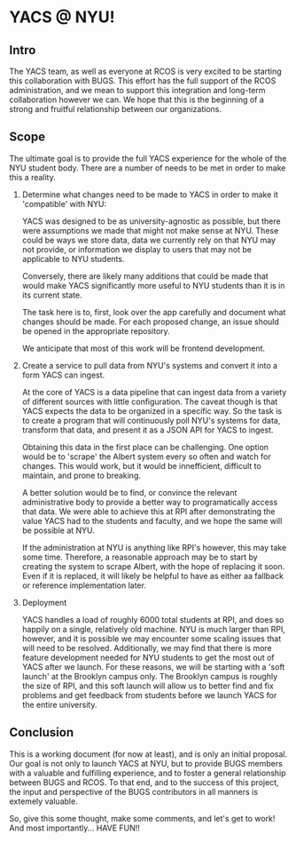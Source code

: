 # YACS @ NYU!

## Intro
The YACS team, as well as everyone at RCOS is very excited to be starting this collaboration with BUGS.
This effort has the full support of the RCOS administration, and we mean to support this integration and
long-term collaboration however we can. We hope that this is the beginning of a strong and fruitful
relationship between our organizations.

## Scope
The ultimate goal is to provide the full YACS experience for the whole of the NYU student body.
There are a number of needs to be met in order to make this a reality.

1. Determine what changes need to be made to YACS in order to make it 'compatible' with NYU:

    YACS was designed to be as university-agnostic as possible, but there were assumptions we made that
    might not make sense at NYU. These could be ways we store data, data we currently rely on that NYU
    may not provide, or information we display to users that may not be applicable to NYU students.

    Conversely, there are likely many additions that could be made that would make YACS significantly
    more useful to NYU students than it is in its current state.

    The task here is to, first, look over the app carefully and document what changes should be made.
    For each proposed change, an issue should be opened in the appropriate repository.
    
    We anticipate that most of this work will be frontend development.
    
2. Create a service to pull data from NYU's systems and convert it into a form YACS can ingest.

    At the core of YACS is a data pipeline that can ingest data from a variety of different sources with
    little configuration. The caveat though is that YACS expects the data to be organized in a specific
    way. So the task is to create a program that will continuously poll NYU's systems for data, transform
    that data, and present it as a JSON API for YACS to ingest.
    
    Obtaining this data in the first place can be challenging. One option would be to 'scrape' the Albert
    system every so often and watch for changes. This would work, but it would be innefficient, difficult
    to maintain, and prone to breaking.
    
    A better solution would be to find, or convince the relevant administrative body to provide a better
    way to programatically access that data. We were able to achieve this at RPI after demonstrating the
    value YACS had to the students and faculty, and we hope the same will be possible at NYU.
    
    If the administration at NYU is anything like RPI's however, this may take some time. Therefore, a
    reasonable approach may be to start by creating the system to scrape Albert, with the hope of
    replacing it soon. Even if it is replaced, it will likely be helpful to have as either aa fallback
    or reference implementation later.
    
3. Deployment

    YACS handles a load of roughly 6000 total students at RPI, and does so happily on a single, relatively
    old machine. NYU is much larger than RPI, however, and it is possible we may encounter some scaling
    issues that will need to be resolved. Additionally, we may find that there is more feature development
    needed for NYU students to get the most out of YACS after we launch. For these reasons, we will be
    starting with a 'soft launch' at the Brooklyn campus only. The Brooklyn campus is roughly the size of
    RPI, and this soft launch will allow us to better find and fix problems and get feedback from students
    before we launch YACS for the entire university.
    
## Conclusion

This is a working document (for now at least), and is only an initial proposal. Our goal is not only to
launch YACS at NYU, but to provide BUGS members with a valuable and fulfilling experience, and to foster
a general relationship between BUGS and RCOS. To that end, and to the success of this project, the input
and perspective of the BUGS contributors in all manners is extemely valuable.

So, give this some thought, make some comments, and let's get to work! And most importantly... HAVE FUN!!
